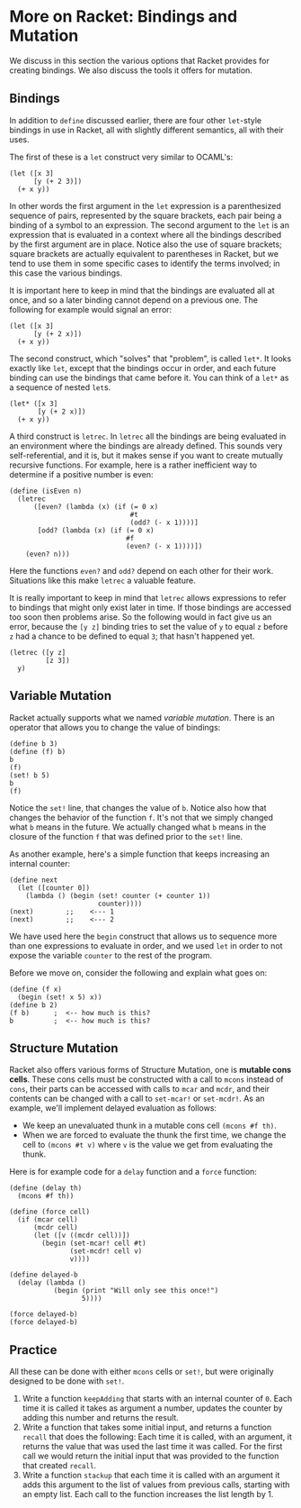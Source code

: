 # More on Racket: Bindings and Mutation

We discuss in this section the various options that Racket provides for creating bindings. We also discuss the tools it offers for mutation.

## Bindings

In addition to `define` discussed earlier, there are four other `let`-style bindings in use in Racket, all with slightly different semantics, all with their uses.

The first of these is a `let` construct very similar to OCAML's:
```racket
(let ([x 3]
      [y (+ 2 3)])
  (+ x y))
```
In other words the first argument in the `let` expression is a parenthesized sequence of pairs, represented by the square brackets, each pair being a binding of a symbol to an expression. The second argument to the `let` is an expression that is evaluated in a context where all the bindings described by the first argument are in place. Notice also the use of square brackets; square brackets are actually equivalent to parentheses in Racket, but we tend to use them in some specific cases to identify the terms involved; in this case the various bindings.

It is important here to keep in mind that the bindings are evaluated all at once, and so a later binding cannot depend on a previous one. The following for example would signal an error:
```racket
(let ([x 3]
      [y (+ 2 x)])
  (+ x y))
```

The second construct, which "solves" that "problem", is called `let*`. It looks exactly like `let`, except that the bindings occur in order, and each future binding can use the bindings that came before it. You can think of a `let*` as a sequence of nested `let`s.
```racket
(let* ([x 3]
       [y (+ 2 x)])
  (+ x y))
```

A third construct is `letrec`. In `letrec` all the bindings are being evaluated in an environment where the bindings are already defined. This sounds very self-referential, and it is, but it makes sense if you want to create mutually recursive functions. For example, here is a rather inefficient way to determine if a positive number is even:
```racket
(define (isEven n)
  (letrec
      ([even? (lambda (x) (if (= 0 x)
                              #t
                              (odd? (- x 1))))]
       [odd? (lambda (x) (if (= 0 x)
                             #f
                             (even? (- x 1))))])
    (even? n)))
```
Here the functions `even?` and `odd?` depend on each other for their work. Situations like this make `letrec` a valuable feature.

It is really important to keep in mind that `letrec` allows expressions to refer to bindings that might only exist later in time. If those bindings are accessed too soon then problems arise. So the following would in fact give us an error, because the `[y z]` binding tries to set the value of `y` to equal `z` before `z` had a chance to be defined to equal `3`; that hasn't happened yet.
```racket
(letrec ([y z]
         [z 3])
  y)
```

## Variable Mutation

Racket actually supports what we named *variable mutation*. There is an operator that allows you to change the value of bindings:
```racket
(define b 3)
(define (f) b)
b
(f)
(set! b 5)
b
(f)
```
Notice the `set!` line, that changes the value of `b`. Notice also how that changes the behavior of the function `f`. It's not that we simply changed what `b` means in the future. We actually changed what `b` means in the closure of the function `f` that was defined prior to the `set!` line.

As another example, here's a simple function that keeps increasing an internal counter:
```racket
(define next
  (let ([counter 0])
    (lambda () (begin (set! counter (+ counter 1))
                      counter))))
(next)        ;;    <--- 1
(next)        ;;    <--- 2
```
We have used here the `begin` construct that allows us to sequence more than one expressions to evaluate in order, and we used `let` in order to not expose the variable `counter` to the rest of the program.

Before we move on, consider the following and explain what goes on:
```racket
(define (f x)
  (begin (set! x 5) x))
(define b 2)
(f b)      ;  <-- how much is this?
b          ;  <-- how much is this?
```

## Structure Mutation

Racket also offers various forms of Structure Mutation, one is **mutable cons cells**. These cons cells must be constructed with a call to `mcons` instead of `cons`, their parts can be accessed with calls to `mcar` and `mcdr`, and their contents can be changed with a call to `set-mcar!` or `set-mcdr!`. As an example, we'll implement delayed evaluation as follows:

- We keep an unevaluated thunk in a mutable cons cell `(mcons #f th)`.
- When we are forced to evaluate the thunk the first time, we change the cell to `(mcons #t v)` where `v` is the value we get from evaluating the thunk.

Here is for example code for a `delay` function and a `force` function:
```
(define (delay th)
  (mcons #f th))

(define (force cell)
  (if (mcar cell)
      (mcdr cell)
      (let ([v ((mcdr cell))])
        (begin (set-mcar! cell #t)
               (set-mcdr! cell v)
               v))))

(define delayed-b
  (delay (lambda ()
           (begin (print "Will only see this once!")
                  5))))

(force delayed-b)
(force delayed-b)
```

## Practice

All these can be done with either `mcons` cells or `set!`, but were originally designed to be done with `set!`.

1. Write a function `keepAdding` that starts with an internal counter of `0`. Each time it is called it takes as argument a number, updates the counter by adding this number and returns the result.
2. Write a function that takes some initial input, and returns a function `recall` that does the following: Each time it is called, with an argument, it returns the value that was used the last time it was called. For the first call we would return the initial input that was provided to the function that created `recall`.
3. Write a function `stackup` that each time it is called with an argument it adds this argument to the list of values from previous calls, starting with an empty list. Each call to the function increases the list length by 1.
